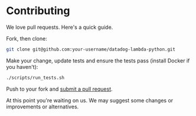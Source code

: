 # Contributing

We love pull requests. Here's a quick guide.

Fork, then clone:

```bash
git clone git@github.com:your-username/datadog-lambda-python.git
```

Make your change, update tests and ensure the tests pass (install Docker if you haven't):

```bash
./scripts/run_tests.sh
```

Push to your fork and [submit a pull request][pr].

[pr]: https://github.com/your-username/datadog-lambda-python/compare/DataDog:main...main

At this point you're waiting on us. We may suggest some changes or improvements or alternatives.
